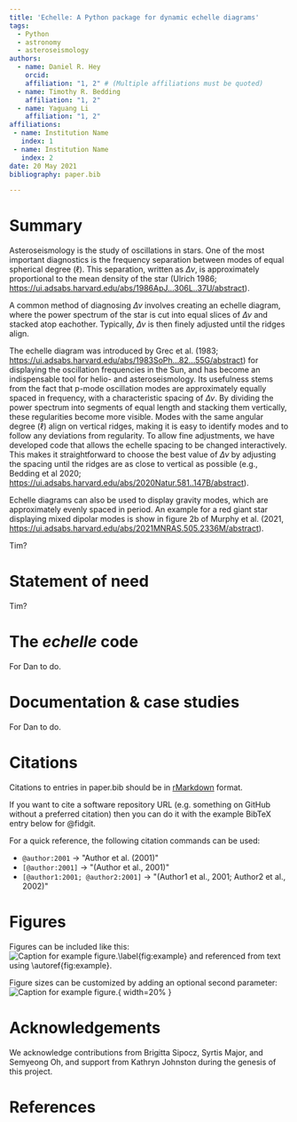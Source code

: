```yaml
---
title: 'Echelle: A Python package for dynamic echelle diagrams'
tags:
  - Python
  - astronomy
  - asteroseismology
authors:
  - name: Daniel R. Hey
    orcid: 
    affiliation: "1, 2" # (Multiple affiliations must be quoted)
  - name: Timothy R. Bedding
    affiliation: "1, 2"
  - name: Yaguang Li
    affiliation: "1, 2"
affiliations:
 - name: Institution Name
   index: 1
 - name: Institution Name
   index: 2
date: 20 May 2021
bibliography: paper.bib

---
```


# Summary

Asteroseismology is the study of oscillations in stars. One of the most important diagnostics is the frequency separation between modes of equal spherical degree ($\ell$). This separation, written as $\Delta\nu$, is approximately proportional to the mean density of the star (Ulrich 1986; https://ui.adsabs.harvard.edu/abs/1986ApJ...306L..37U/abstract).

A common method of diagnosing $\Delta\nu$ involves creating an echelle diagram, where the power spectrum of the star is cut into equal slices of $\Delta\nu$ and 
stacked atop eachother. Typically, $\Delta\nu$ is then finely adjusted until the ridges align.

The echelle diagram was introduced by Grec et al. (1983; https://ui.adsabs.harvard.edu/abs/1983SoPh...82...55G/abstract) for displaying the oscillation frequencies in the Sun, and has become an indispensable tool for helio- and asteroseismology. Its usefulness stems from the fact that p-mode oscillation modes are approximately equally spaced in frequency, with a characteristic spacing of $\Delta\nu$. By dividing the power spectrum into segments of equal length and stacking them vertically, these regularities become more visible. Modes with the same angular degree ($\ell$) align on vertical ridges, making it is easy to identify modes and to follow any deviations from regularity.  To allow fine adjustments, we have developed code that allows the echelle spacing to be changed interactively. This makes it straightforward to choose the best value of $\Delta\nu$ by adjusting the spacing until the ridges are as close to vertical as possible (e.g., Bedding et al 2020; https://ui.adsabs.harvard.edu/abs/2020Natur.581..147B/abstract).

Echelle diagrams can also be used to display gravity modes, which are approximately evenly spaced in period. An example for a red giant star displaying mixed dipolar modes is show in figure 2b of Murphy et al. (2021, https://ui.adsabs.harvard.edu/abs/2021MNRAS.505.2336M/abstract).

Tim?

# Statement of need

Tim?

# The _echelle_ code

For Dan to do.

# Documentation & case studies

For Dan to do.

# Citations

Citations to entries in paper.bib should be in
[rMarkdown](http://rmarkdown.rstudio.com/authoring_bibliographies_and_citations.html)
format.

If you want to cite a software repository URL (e.g. something on GitHub without a preferred
citation) then you can do it with the example BibTeX entry below for @fidgit.

For a quick reference, the following citation commands can be used:
- `@author:2001`  ->  "Author et al. (2001)"
- `[@author:2001]` -> "(Author et al., 2001)"
- `[@author1:2001; @author2:2001]` -> "(Author1 et al., 2001; Author2 et al., 2002)"

# Figures

Figures can be included like this:
![Caption for example figure.\label{fig:example}](figure.png)
and referenced from text using \autoref{fig:example}.

Figure sizes can be customized by adding an optional second parameter:
![Caption for example figure.](figure.png){ width=20% }

# Acknowledgements

We acknowledge contributions from Brigitta Sipocz, Syrtis Major, and Semyeong
Oh, and support from Kathryn Johnston during the genesis of this project.

# References
